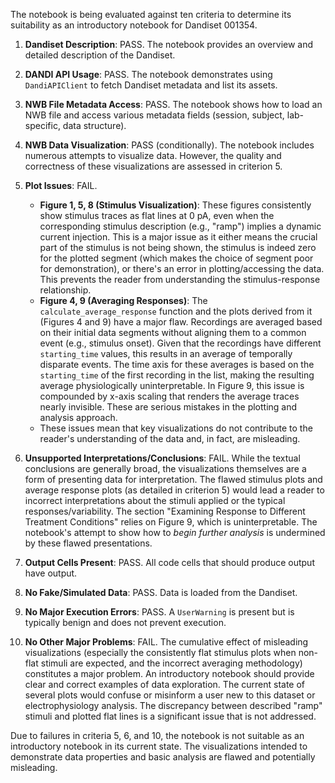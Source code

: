 The notebook is being evaluated against ten criteria to determine its suitability as an introductory notebook for Dandiset 001354.

1.  **Dandiset Description**: PASS. The notebook provides an overview and detailed description of the Dandiset.
2.  **DANDI API Usage**: PASS. The notebook demonstrates using `DandiAPIClient` to fetch Dandiset metadata and list its assets.
3.  **NWB File Metadata Access**: PASS. The notebook shows how to load an NWB file and access various metadata fields (session, subject, lab-specific, data structure).
4.  **NWB Data Visualization**: PASS (conditionally). The notebook includes numerous attempts to visualize data. However, the quality and correctness of these visualizations are assessed in criterion 5.
5.  **Plot Issues**: FAIL.
    *   **Figure 1, 5, 8 (Stimulus Visualization)**: These figures consistently show stimulus traces as flat lines at 0 pA, even when the corresponding stimulus description (e.g., "ramp") implies a dynamic current injection. This is a major issue as it either means the crucial part of the stimulus is not being shown, the stimulus is indeed zero for the plotted segment (which makes the choice of segment poor for demonstration), or there's an error in plotting/accessing the data. This prevents the reader from understanding the stimulus-response relationship.
    *   **Figure 4, 9 (Averaging Responses)**: The `calculate_average_response` function and the plots derived from it (Figures 4 and 9) have a major flaw. Recordings are averaged based on their initial data segments without aligning them to a common event (e.g., stimulus onset). Given that the recordings have different `starting_time` values, this results in an average of temporally disparate events. The time axis for these averages is based on the `starting_time` of the first recording in the list, making the resulting average physiologically uninterpretable. In Figure 9, this issue is compounded by x-axis scaling that renders the average traces nearly invisible. These are serious mistakes in the plotting and analysis approach.
    *   These issues mean that key visualizations do not contribute to the reader's understanding of the data and, in fact, are misleading.

6.  **Unsupported Interpretations/Conclusions**: FAIL. While the textual conclusions are generally broad, the visualizations themselves are a form of presenting data for interpretation. The flawed stimulus plots and average response plots (as detailed in criterion 5) would lead a reader to incorrect interpretations about the stimuli applied or the typical responses/variability. The section "Examining Response to Different Treatment Conditions" relies on Figure 9, which is uninterpretable. The notebook's attempt to show how to *begin further analysis* is undermined by these flawed presentations.

7.  **Output Cells Present**: PASS. All code cells that should produce output have output.
8.  **No Fake/Simulated Data**: PASS. Data is loaded from the Dandiset.
9.  **No Major Execution Errors**: PASS. A `UserWarning` is present but is typically benign and does not prevent execution.
10. **No Other Major Problems**: FAIL. The cumulative effect of misleading visualizations (especially the consistently flat stimulus plots when non-flat stimuli are expected, and the incorrect averaging methodology) constitutes a major problem. An introductory notebook should provide clear and correct examples of data exploration. The current state of several plots would confuse or misinform a user new to this dataset or electrophysiology analysis. The discrepancy between described "ramp" stimuli and plotted flat lines is a significant issue that is not addressed.

Due to failures in criteria 5, 6, and 10, the notebook is not suitable as an introductory notebook in its current state. The visualizations intended to demonstrate data properties and basic analysis are flawed and potentially misleading.